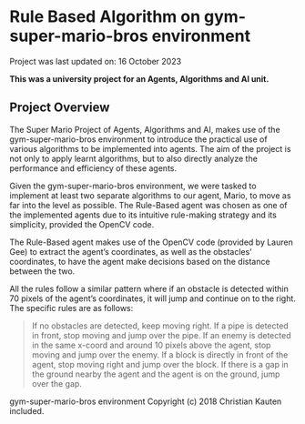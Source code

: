 # Rule Based Algorithm on gym-super-mario-bros environment

Project was last updated on: 16 October 2023

**This was a university project for an Agents, Algorithms and AI unit.**

## Project Overview

The Super Mario Project of Agents, Algorithms and AI, makes use of the gym-super-mario-bros environment to introduce the practical use of various algorithms to be implemented into agents. The aim of the project is not only to apply learnt algorithms, but to also directly analyze the performance and efficiency of these agents.

Given the gym-super-mario-bros environment, we were tasked to implement at least two separate algorithms to our agent, Mario, to move as far into the level as possible. The Rule-Based agent was chosen as one of the implemented agents due to its intuitive rule-making strategy and its simplicity, provided the OpenCV code.

The Rule-Based agent makes use of the OpenCV code (provided by Lauren Gee) to extract the agent’s coordinates, as well as the obstacles’ coordinates, to have the agent make decisions based on the distance between the two. 

All the rules follow a similar pattern where if an obstacle is detected within 70 pixels of the agent’s coordinates, it will jump and continue on to the right. The specific rules are as follows:

> If no obstacles are detected, keep moving right.
> If a pipe is detected in front, stop moving and jump over the pipe.
> If an enemy is detected in the same x-coord and around 10 pixels above the agent, stop moving and jump over the enemy.
> If a block is directly in front of the agent, stop moving right and jump over the block.
> If there is a gap in the ground nearby the agent and the agent is on the ground, jump over the gap.

gym-super-mario-bros environment Copyright (c) 2018 Christian Kauten included.

